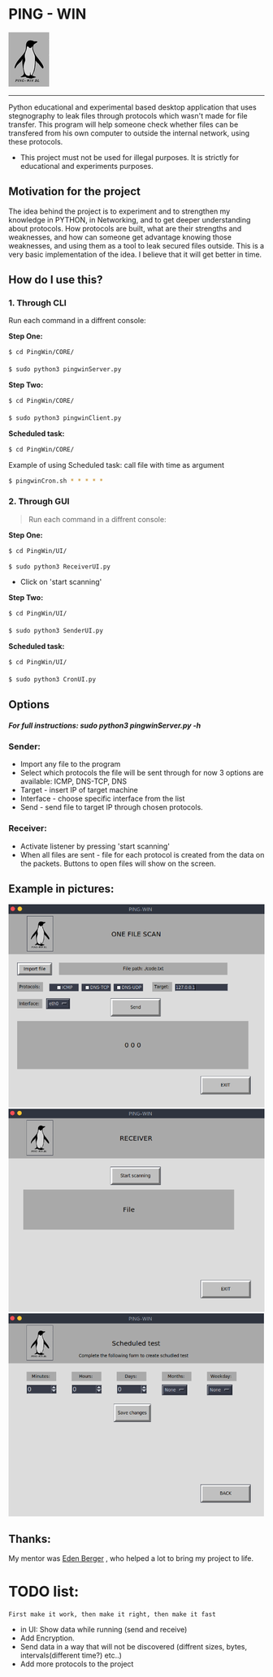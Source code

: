 

# PING - WIN 

![alt text](IMG/A.png)

---
Python educational and experimental based desktop application that uses stegnography to leak files through protocols which wasn't made for file transfer. 
This program will help someone check whether files can be transfered from his own computer to outside the internal network, using these protocols. 

* This project must not be used for illegal purposes. It is strictly for educational and experiments purposes. 

## Motivation for the project
The idea behind the project is to experiment and to strengthen my knowledge in PYTHON, in Networking, and to get deeper understanding about protocols. How protocols are built, what are their strengths and weaknesses, and how can someone get advantage knowing those weaknesses, and using them as a tool to leak secured files outside. 
This is a very basic implementation of the idea. I believe that it will get better in time.   

## How do I use this?

### 1. Through CLI
Run each command in a diffrent console:

**Step One:**
```bash
$ cd PingWin/CORE/

$ sudo python3 pingwinServer.py 
```
**Step Two:**
```bash
$ cd PingWin/CORE/

$ sudo python3 pingwinClient.py 
```
**Scheduled task:**
```bash
$ cd PingWin/CORE/
```
Example of using Scheduled task: call file with time as argument
```bash
$ pingwinCron.sh * * * * * 
```
### 2. Through GUI

> Run each command in a diffrent console:

**Step One:**
```bash
$ cd PingWin/UI/
```
```bash
$ sudo python3 ReceiverUI.py 
```
* Click on 'start scanning' 

**Step Two:**
```bash
$ cd PingWin/UI/

$ sudo python3 SenderUI.py 
```
**Scheduled task:**
```bash
$ cd PingWin/UI/

$ sudo python3 CronUI.py 
```
## Options
##### For full instructions: sudo python3 pingwinServer.py -h
### Sender:
* Import any file to the program
* Select which protocols the file will be sent through
    for now 3 options are available: ICMP, DNS-TCP, DNS
* Target - insert IP of target machine
* Interface - choose specific interface from the list
* Send - send file to target IP through chosen protocols.

### Receiver:
* Activate listener by pressing 'start scanning'
* When all files are sent - file for each protocol is created from the data on the packets.  Buttons to open files will show on the screen. 

## Example in pictures:
<img src="IMG/00.PNG" height=400/>
<img src="IMG/01.PNG" height=400/>
<img src="IMG/02.PNG" height=400/>

## Thanks:
My mentor was [Eden Berger](https://github.com/edenberger)
, who helped a lot to bring my project to life. 



# TODO list:

`First make it work, then make it right, then make it fast`

* in UI: Show data while running (send and receive)
* Add Encryption. 
* Send data in a way that will not be discovered (diffrent sizes, bytes, intervals(different time?) etc..)
* Add more protocols to the project
